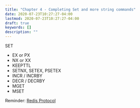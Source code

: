 ```yaml
---
title: "Chapter 4 - Completing Set and more string commands"
date: 2020-07-23T10:27:27-04:00
lastmod: 2020-07-23T10:27:27-04:00
draft: true
keywords: []
description: ""
---
```


<!--more-->

SET

- EX or PX
- NX or XX
- KEEPTTL
- SETNX, SETEX, PSETEX
- INCR / INCRBY
- DECR / DECRBY
- MGET
- MSET

Reminder:
[Redis Protocol](https://redis.io/topics/protocol#resp-bulk-strings)

